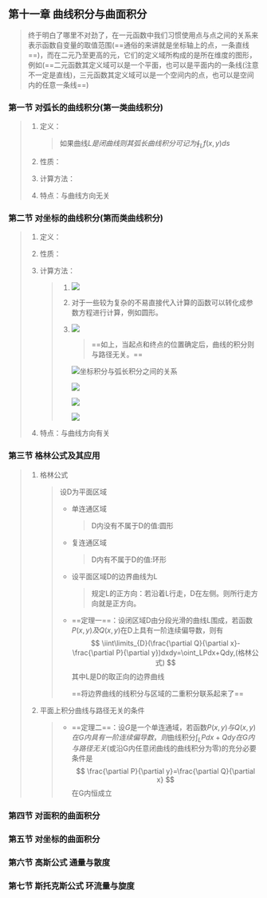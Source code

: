 ## 第十一章 曲线积分与曲面积分

> 终于明白了哪里不对劲了，在一元函数中我们习惯使用点与点之间的关系来表示函数自变量的取值范围(==通俗的来讲就是坐标轴上的点，一条直线==)，而在二元乃至更高的元，它们的定义域所构成的是所在维度的图形，例如(==二元函数其定义域可以是一个平面，也可以是平面内的一条线(注意不一定是直线)，三元函数其定义域可以是一个空间内的点，也可以是空间内的任意一条线==)

### 第一节 对弧长的曲线积分(第一类曲线积分)

> 1. 定义：
>
>    > 如果曲线$L是闭曲线则其弧长曲线积分可记为\oint_Lf(x,y)ds$
>
> 2. 性质：
>
> 3. 计算方法：
>
> 4. 特点：与曲线方向无关

### 第二节 对坐标的曲线积分(第而类曲线积分)

> 1. 定义：
>
> 2. 性质： 
>
> 3. 计算方法：
>
>    > 1. ![](https://cdn.jsdelivr.net/gh/lvcong-sys/note_book@master/16515698266601651569826186.png)
>    >
>    > 2. 对于一些较为复杂的不易直接代入计算的函数可以转化成参数方程进行计算，例如圆形。
>    >
>    > 3. ![](https://cdn.jsdelivr.net/gh/lvcong-sys/note_book@master/16515706748031651570674702.png)
>    >
>    >    > ==如上，当起点和终点的位置确定后，曲线的积分则与路径无关。==
>    >
>    >    
>    >
>    >    ![坐标积分与弧长积分之间的关系](https://cdn.jsdelivr.net/gh/lvcong-sys/note_book@master/16515710336601651571033359.png)
>    >
>    >    ![](https://cdn.jsdelivr.net/gh/lvcong-sys/note_book@master/16515712387271651571238620.png)
>    >
>    >    ![](https://cdn.jsdelivr.net/gh/lvcong-sys/note_book@master/16515713636591651571363228.png)
>    >
>    >    ![](https://cdn.jsdelivr.net/gh/lvcong-sys/note_book@master/16515714306611651571430092.png)
>
> 4. 特点：与曲线方向有关

### 第三节 格林公式及其应用

> 1. 格林公式
>
>    > 设D为平面区域
>    >
>    > * 单连通区域
>    >
>    >   > D内没有不属于D的值:圆形
>    >
>    > * 复连通区域
>    >
>    >   > D内有不属于D的值:环形
>    >
>    > * 设平面区域D的边界曲线为L
>    >
>    >   > 规定L的正方向：若沿着L行走，D在左侧。则所行走方向就是正方向。
>    >
>    > * ==定理一==：设闭区域D由分段光滑的曲线L围成，若函数$P(x,y)及Q(x,y)$在D上具有一阶连续偏导数，则有
>    >   $$
>    >   \iint\limits_{D}(\frac{\partial Q}{\partial x}-\frac{\partial P}{\partial y})dxdy=\oint_LPdx+Qdy,(格林公式)
>    >   $$
>    >   其中L是D的取正向的边界曲线
>    >
>    >   ==将边界曲线的线积分与区域的二重积分联系起来了==
>
> 2. 平面上积分曲线与路径无关的条件
>
>    > * ==定理二==：设$G$是一个单连通域，若函数$P(x,y)与Q(x,y)在G内具有一阶连续偏导数，则$曲线积分$\int_LPdx+Qdy在G内与路径无关$​(或沿G内任意闭曲线的曲线积分为零)的充分必要条件是
>    >   $$
>    >   \frac{\partial P}{\partial y}=\frac{\partial Q}{\partial x}
>    >   $$
>    >   在G内恒成立

### 第四节 对面积的曲面积分

### 第五节 对坐标的曲面积分

### 第六节 高斯公式 通量与散度

> 

### 第七节 斯托克斯公式 环流量与旋度
